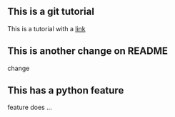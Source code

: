 ## This is a git tutorial
This is a tutorial with a [link](https://shared-bongo-45f.notion.site/Git-Tutorial-639f6ab64e3c4a0194d6d2ac13a620bb)

## This is another change on README
change

## This has a python feature
feature does ...